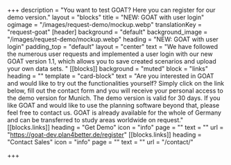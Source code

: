 +++
description = "You want to test GOAT? Here you can register for our demo version."
layout = "blocks"
title = "NEW: GOAT with user login"
ogimage = "/images/request-demo/mockup.webp"
translationKey = "request-goat"
[header]
background = "default"
background_image = "/images/request-demo/mockup.webp"
heading = "NEW: GOAT with user login"
padding_top = "default"
layout = "center"
text = "We have followed the numerous user requests and implemented a user login with our new GOAT version 1.1, which allows you to save created scenarios and upload your own data sets. "
[[blocks]]
background = "muted"
block = "links"
heading = ""
template = "card-block"
text = "Are you interested in GOAT and would like to try out the functionalities yourself? Simply click on the link below, fill out the contact form and you will receive your personal access to the demo version for Munich. The demo version is valid for 30 days. If you like GOAT and would like to use the planning software beyond that, please feel free to contact us. GOAT is already available for the whole of Germany and can be transferred to study areas worldwide on request."
[[blocks.links]]
heading = "Get Demo"
icon = "info"
page = ""
text = ""
url = "https://goat-dev.plan4better.de/register"
[[blocks.links]]
heading = "Contact Sales"
icon = "info"
page = ""
text = ""
url = "/contact/"

+++
